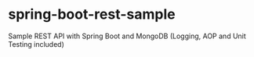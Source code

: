 # spring-boot-rest-sample
Sample REST API with Spring Boot and MongoDB (Logging, AOP and Unit Testing included) 
